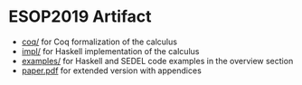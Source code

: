 
# ESOP2019 Artifact

- [coq/](./coq) for Coq formalization of the calculus
- [impl/](./impl) for Haskell implementation of the calculus
- [examples/](./impl) for Haskell and SEDEL code examples in the overview section
- [paper.pdf](./paper.pdf) for extended version with appendices
